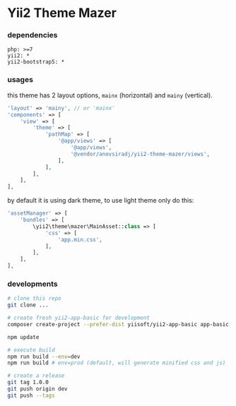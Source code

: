 # Yii2 Theme Mazer

### dependencies

```
php: >=7
yii2: *
yii2-bootstrap5: *
```

### usages

this theme has 2 layout options,
`mainx` (horizontal) and `mainy` (vertical).

```php
'layout' => 'mainy', // or 'mainx'
'components' => [
	'view' => [
		'theme' => [
			'pathMap' => [
				'@app/views' => [
					'@app/views',
					'@vendor/anovsiradj/yii2-theme-mazer/views',
				],
			],
		],
	],
],
```

by default it is using dark theme, to use light theme only do this:
```php
'assetManager' => [
	'bundles' => [
		\yii2\theme\mazer\MainAsset::class => [
			'css' => [
				'app.min.css',
			],
		],
	],
],
```

### developments

```sh
# clone this repo
git clone ...

# create fresh yii2-app-basic for development
composer create-project --prefer-dist yiisoft/yii2-app-basic app-basic

npm update

# execute build
npm run build --env=dev
npm run build # env=prod (default, will generate minified css and js)

# create a release
git tag 1.0.0
git push origin dev
git push --tags
```
